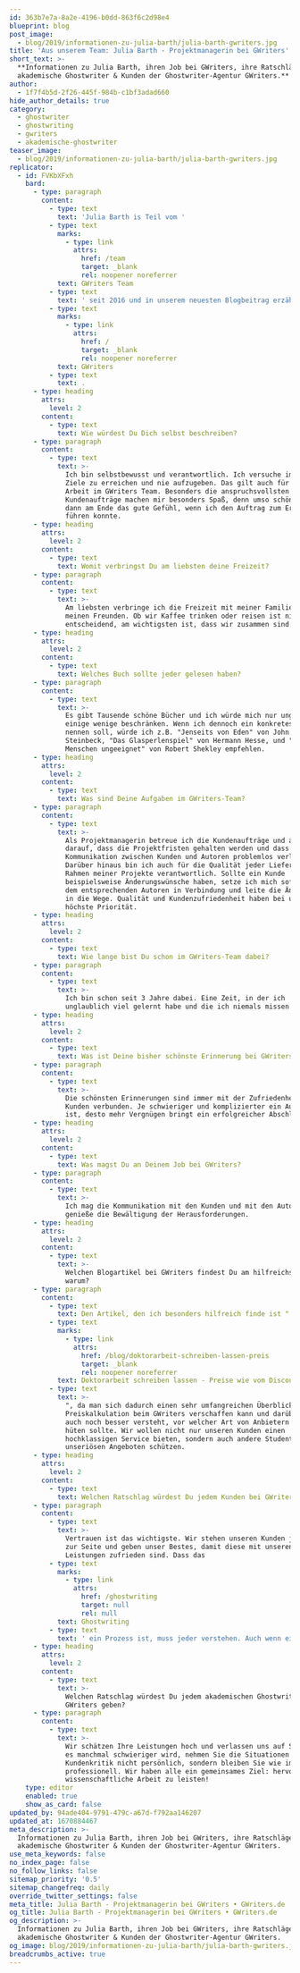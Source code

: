 ```yaml
---
id: 363b7e7a-8a2e-4196-b0dd-863f6c2d98e4
blueprint: blog
post_image:
  - blog/2019/informationen-zu-julia-barth/julia-barth-gwriters.jpg
title: 'Aus unserem Team: Julia Barth - Projektmanagerin bei GWriters'
short_text: >-
  **Informationen zu Julia Barth, ihren Job bei GWriters, ihre Ratschläge an
  akademische Ghostwriter & Kunden der Ghostwriter-Agentur GWriters.**
author:
  - 1f7f4b5d-2f26-445f-984b-c1bf3adad660
hide_author_details: true
category:
  - ghostwriter
  - ghostwriting
  - gwriters
  - akademische-ghostwriter
teaser_image:
  - blog/2019/informationen-zu-julia-barth/julia-barth-gwriters.jpg
replicator:
  - id: FVKbXFxh
    bard:
      - type: paragraph
        content:
          - type: text
            text: 'Julia Barth is Teil vom '
          - type: text
            marks:
              - type: link
                attrs:
                  href: /team
                  target: _blank
                  rel: noopener noreferrer
            text: GWriters Team
          - type: text
            text: ' seit 2016 und in unserem neuesten Blogbeitrag erzählt sie mehr über ihre Arbeit als Projektmanagerin bei '
          - type: text
            marks:
              - type: link
                attrs:
                  href: /
                  target: _blank
                  rel: noopener noreferrer
            text: GWriters
          - type: text
            text: .
      - type: heading
        attrs:
          level: 2
        content:
          - type: text
            text: Wie würdest Du Dich selbst beschreiben?
      - type: paragraph
        content:
          - type: text
            text: >-
              Ich bin selbstbewusst und verantwortlich. Ich versuche immer meine
              Ziele zu erreichen und nie aufzugeben. Das gilt auch für meine
              Arbeit im GWriters Team. Besonders die anspruchsvollsten
              Kundenaufträge machen mir besonders Spaß, denn umso schöner ist
              dann am Ende das gute Gefühl, wenn ich den Auftrag zum Erfolg
              führen konnte.
      - type: heading
        attrs:
          level: 2
        content:
          - type: text
            text: Womit verbringst Du am liebsten deine Freizeit?
      - type: paragraph
        content:
          - type: text
            text: >-
              Am liebsten verbringe ich die Freizeit mit meiner Familie und
              meinen Freunden. Ob wir Kaffee trinken oder reisen ist nicht so
              entscheidend, am wichtigsten ist, dass wir zusammen sind.
      - type: heading
        attrs:
          level: 2
        content:
          - type: text
            text: Welches Buch sollte jeder gelesen haben?
      - type: paragraph
        content:
          - type: text
            text: >-
              Es gibt Tausende schöne Bücher und ich würde mich nur ungern auf
              einige wenige beschränken. Wenn ich dennoch ein konkretes Buch
              nennen soll, würde ich z.B. "Jenseits von Eden" von John
              Steinbeck, "Das Glasperlenspiel" von Hermann Hesse, und "Für
              Menschen ungeeignet" von Robert Shekley empfehlen.
      - type: heading
        attrs:
          level: 2
        content:
          - type: text
            text: Was sind Deine Aufgaben im GWriters-Team?
      - type: paragraph
        content:
          - type: text
            text: >-
              Als Projektmanagerin betreue ich die Kundenaufträge und achte
              darauf, dass die Projektfristen gehalten werden und dass die
              Kommunikation zwischen Kunden und Autoren problemlos verläuft.
              Darüber hinaus bin ich auch für die Qualität jeder Lieferung im
              Rahmen meiner Projekte verantwortlich. Sollte ein Kunde
              beispielsweise Änderungswünsche haben, setze ich mich sofort mit
              dem entsprechenden Autoren in Verbindung und leite die Änderungen
              in die Wege. Qualität und Kundenzufriedenheit haben bei uns
              höchste Priorität.
      - type: heading
        attrs:
          level: 2
        content:
          - type: text
            text: Wie lange bist Du schon im GWriters-Team dabei?
      - type: paragraph
        content:
          - type: text
            text: >-
              Ich bin schon seit 3 Jahre dabei. Eine Zeit, in der ich
              unglaublich viel gelernt habe und die ich niemals missen möchte.
      - type: heading
        attrs:
          level: 2
        content:
          - type: text
            text: Was ist Deine bisher schönste Erinnerung bei GWriters?
      - type: paragraph
        content:
          - type: text
            text: >-
              Die schönsten Erinnerungen sind immer mit der Zufriedenheit der
              Kunden verbunden. Je schwieriger und komplizierter ein Auftrag
              ist, desto mehr Vergnügen bringt ein erfolgreicher Abschluss.
      - type: heading
        attrs:
          level: 2
        content:
          - type: text
            text: Was magst Du an Deinem Job bei GWriters?
      - type: paragraph
        content:
          - type: text
            text: >-
              Ich mag die Kommunikation mit den Kunden und mit den Autoren und
              genieße die Bewältigung der Herausforderungen.
      - type: heading
        attrs:
          level: 2
        content:
          - type: text
            text: >-
              Welchen Blogartikel bei GWriters findest Du am hilfreichsten und
              warum?
      - type: paragraph
        content:
          - type: text
            text: Den Artikel, den ich besonders hilfreich finde ist "
          - type: text
            marks:
              - type: link
                attrs:
                  href: /blog/doktorarbeit-schreiben-lassen-preis
                  target: _blank
                  rel: noopener noreferrer
            text: Doktorarbeit schreiben lassen - Preise wie vom Discounter?
          - type: text
            text: >-
              ", da man sich dadurch einen sehr umfangreichen Überblick über die
              Preiskalkulation beim GWriters verschaffen kann und darüber hinaus
              auch noch besser versteht, vor welcher Art von Anbietern man sich
              hüten sollte. Wir wollen nicht nur unseren Kunden einen
              hochklassigen Service bieten, sondern auch andere Studenten vor
              unseriösen Angeboten schützen.
      - type: heading
        attrs:
          level: 2
        content:
          - type: text
            text: Welchen Ratschlag würdest Du jedem Kunden bei GWriters geben?
      - type: paragraph
        content:
          - type: text
            text: >-
              Vertrauen ist das wichtigste. Wir stehen unseren Kunden jederzeit
              zur Seite und geben unser Bestes, damit diese mit unseren
              Leistungen zufrieden sind. Dass das 
          - type: text
            marks:
              - type: link
                attrs:
                  href: /ghostwriting
                  target: null
                  rel: null
            text: Ghostwriting
          - type: text
            text: ' ein Prozess ist, muss jeder verstehen. Auch wenn einmal nicht alles nach den Kundenvorstellungen sein sollte, sind bei uns Änderungswünsche und Überarbeitung jederzeit inklusive. Genau dafür gibt es ja unsere Feedbackschleifen und Teillieferungen!'
      - type: heading
        attrs:
          level: 2
        content:
          - type: text
            text: >-
              Welchen Ratschlag würdest Du jedem akademischen Ghostwriter bei
              GWriters geben?
      - type: paragraph
        content:
          - type: text
            text: >-
              Wir schätzen Ihre Leistungen hoch und verlassen uns auf Sie. Wenn
              es manchmal schwieriger wird, nehmen Sie die Situationen und die
              Kundenkritik nicht persönlich, sondern bleiben Sie wie immer
              professionell. Wir haben alle ein gemeinsames Ziel: hervorragende
              wissenschaftliche Arbeit zu leisten!
    type: editor
    enabled: true
    show_as_card: false
updated_by: 94ade404-9791-479c-a67d-f792aa146207
updated_at: 1670884467
meta_description: >-
  Informationen zu Julia Barth, ihren Job bei GWriters, ihre Ratschläge an
  akademische Ghostwriter & Kunden der Ghostwriter-Agentur GWriters.
use_meta_keywords: false
no_index_page: false
no_follow_links: false
sitemap_priority: '0.5'
sitemap_changefreq: daily
override_twitter_settings: false
meta_title: Julia Barth - Projektmanagerin bei GWriters • GWriters.de
og_title: Julia Barth - Projektmanagerin bei GWriters • GWriters.de
og_description: >-
  Informationen zu Julia Barth, ihren Job bei GWriters, ihre Ratschläge an
  akademische Ghostwriter & Kunden der Ghostwriter-Agentur GWriters.
og_image: blog/2019/informationen-zu-julia-barth/julia-barth-gwriters.jpg
breadcrumbs_active: true
---
```


